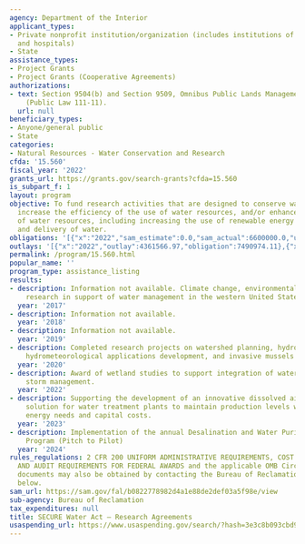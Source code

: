 ```yaml
---
agency: Department of the Interior
applicant_types:
- Private nonprofit institution/organization (includes institutions of higher education
  and hospitals)
- State
assistance_types:
- Project Grants
- Project Grants (Cooperative Agreements)
authorizations:
- text: Section 9504(b) and Section 9509, Omnibus Public Lands Management Act of 2009,
    (Public Law 111-11).
  url: null
beneficiary_types:
- Anyone/general public
- State
categories:
- Natural Resources - Water Conservation and Research
cfda: '15.560'
fiscal_year: '2022'
grants_url: https://grants.gov/search-grants?cfda=15.560
is_subpart_f: 1
layout: program
objective: To fund research activities that are designed to conserve water resources,
  increase the efficiency of the use of water resources, and/or enhance the management
  of water resources, including increasing the use of renewable energy in the management
  and delivery of water.
obligations: '[{"x":"2022","sam_estimate":0.0,"sam_actual":6600000.0,"usa_spending_actual":6643525.85},{"x":"2023","sam_estimate":0.0,"sam_actual":12401408.58,"usa_spending_actual":12353320.43},{"x":"2024","sam_estimate":7735476.0,"sam_actual":0.0,"usa_spending_actual":19524784.82}]'
outlays: '[{"x":"2022","outlay":4361566.97,"obligation":7490974.11},{"x":"2023","outlay":5458429.25,"obligation":9944804.96},{"x":"2024","outlay":1387541.52,"obligation":17542127.5}]'
permalink: /program/15.560.html
popular_name: ''
program_type: assistance_listing
results:
- description: Information not available. Climate change, environmental, and other
    research in support of water management in the western United States.
  year: '2017'
- description: Information not available.
  year: '2018'
- description: Information not available.
  year: '2019'
- description: Completed research projects on watershed planning, hydroclimate and
    hydrometeorological applications development, and invasive mussels eradication.
  year: '2020'
- description: Award of wetland studies to support integration of water reuse and
    storm management.
  year: '2022'
- description: Supporting the development of an innovative dissolved air flotation
    solution for water treatment plants to maintain production levels while reducing
    energy needs and capital costs.
  year: '2023'
- description: Implementation of the annual Desalination and Water Purification Research
    Program (Pitch to Pilot)
  year: '2024'
rules_regulations: 2 CFR 200 UNIFORM ADMINISTRATIVE REQUIREMENTS, COST PRINCIPLES,
  AND AUDIT REQUIREMENTS FOR FEDERAL AWARDS and the applicable OMB Circulars.  These
  documents may also be obtained by contacting the Bureau of Reclamation Office listed
  below.
sam_url: https://sam.gov/fal/b0822778982d4a1e88de2def03a5f98e/view
sub-agency: Bureau of Reclamation
tax_expenditures: null
title: SECURE Water Act – Research Agreements
usaspending_url: https://www.usaspending.gov/search/?hash=3e3c8b093cbd9023e99bb020629291ae
---
```

